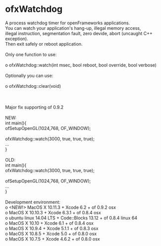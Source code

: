 ofxWatchdog
===========

A process watchdog timer for openFrameworks applications.<br/>
You can watch your application's hang-up, illegal memory access,<br/>
illegal instruction, segmentation fault, zero devide, abort (uncaught C++ exception).<br/>
Then exit safely or reboot application.<br/>
<br/>
Only one function to use:<br/>
<br/>
o ofxWatchdog::watch(int msec, bool reboot, bool override, bool verbose)<br/>
<br/>
Optionally you can use:<br/>
<br/>
o ofxWatchdog::clear(void)<br/>
<br/>
<br/>
<br/>
Major fix supporting of 0.9.2<br/>
<br/>
NEW:<br/>
int main(){<br/>
    ofSetupOpenGL(1024,768, OF_WINDOW);<br/>
<br/>
    ofxWatchdog::watch(3000, true, true, true);<br/>
    …<br/>
}<br/>
<br/>
OLD:<br/>
int main(){<br/>
    ofxWatchdog::watch(3000, true, true, true);<br/>
<br/>
    ofSetupOpenGL(1024,768, OF_WINDOW);<br/>
    …<br/>
}<br/>
<br/>
Development environment:<br/>
o &lt;NEW!> MacOS X 10.11.3 + Xcode 6.2 + of 0.9.2 osx<br/>
o MacOS X 10.10.3 + Xcode 6.3.1 + of 0.8.4 osx<br/>
o ubuntu linux 14.04 LTS + Code::Blocks 13.12 + of 0.8.4 linux 64<br/>
o MacOS X 10.10 + Xcode 6.1 + of 0.8.4 osx<br/>
o MacOS X 10.9.4 + Xcode 5.1.1 + of 0.8.3 osx<br/>
o MacOS X 10.8.5 + Xcode 5.0 + of 0.8.0 osx<br/>
o MacOS X 10.7.5 + Xcode 4.6.2 + of 0.8.0 osx<br/>
